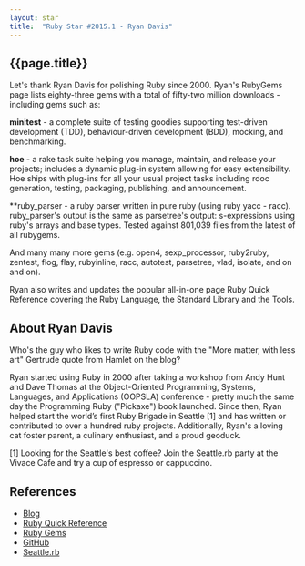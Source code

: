 ```yaml
---
layout: star
title:  "Ruby Star #2015.1 - Ryan Davis"
---
```


## {{page.title}}

Let's thank Ryan Davis for polishing Ruby since 2000.
Ryan's RubyGems page lists eighty-three gems with a total of fifty-two million downloads - including gems such as:

**minitest** -  a complete suite of testing goodies
supporting test-driven development (TDD),  behaviour-driven development (BDD), mocking, and benchmarking.

**hoe** -  a rake task suite helping you manage, maintain, and release
your projects; includes a dynamic plug-in system allowing for easy extensibility.
Hoe ships with plug-ins for all your usual project tasks including rdoc generation,
testing, packaging, publishing, and announcement.

**ruby_parser - a ruby parser written in pure ruby (using ruby yacc - racc).
ruby_parser's output is the same as parsetree's output: s-expressions using ruby's arrays and base types.
Tested against 801,039 files from the latest of all rubygems.

And many many more gems (e.g. open4, sexp_processor, ruby2ruby, zentest, flog, flay, rubyinline,
racc, autotest, parsetree, vlad, isolate, and on and on).

Ryan also writes and updates the popular all-in-one page Ruby Quick Reference covering the
Ruby Language, the Standard Library and the Tools.


## About Ryan Davis

Who's the guy who likes to write Ruby code with the "More matter, with less art"  Gertrude quote from
Hamlet on the blog?

Ryan started using Ruby in 2000 after taking a workshop from
Andy Hunt and Dave Thomas at the Object-Oriented Programming, Systems, Languages, and Applications (OOPSLA)
conference - pretty much the same day the Programming Ruby ("Pickaxe") book launched.
Since then, Ryan helped start the world’s first Ruby Brigade in Seattle [1]
and has written or contributed to over a hundred ruby projects. 
Additionally, Ryan's a loving cat foster parent, a culinary enthusiast,
and a proud geoduck.

[1] Looking for the Seattle's best coffee? Join the Seattle.rb party at the Vivace Cafe
and try a cup of espresso or cappuccino.


## References

- [Blog](http://www.zenspider.com)
- [Ruby Quick Reference](http://www.zenspider.com/Languages/Ruby/QuickRef.html)
- [Ruby Gems](https://rubygems.org/profiles/zenspider)
- [GitHub](https://github.com/zenspider)
- [Seattle.rb](http://www.seattlerb.org)


